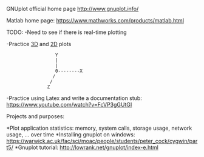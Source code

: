 GNUplot official home page http://www.gnuplot.info/

Matlab home page: https://www.mathworks.com/products/matlab.html

TODO:
-Need to see if there is real-time plotting

-Practice [3D](https://en.wikipedia.org/wiki/Three-dimensional_space) and [2D](https://en.wikipedia.org/wiki/Two-dimensional_space) plots

                      Y
                      |
                      |
                      0--------X
                     /
                    /
                   Z

-Practice using Latex and write a documentation stub: https://www.youtube.com/watch?v=FcVP3gGUtGI

Projects and purposes:

*Plot application statistics: memory, system calls, storage usage, network usage, ... over time
*Installing gnuplot on windows: https://warwick.ac.uk/fac/sci/moac/people/students/peter_cock/cygwin/part5/
*Gnuplot tutorial: http://lowrank.net/gnuplot/index-e.html
